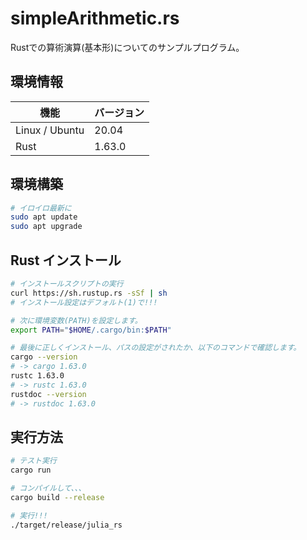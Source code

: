# simpleArithmetic.rs

Rustでの算術演算(基本形)についてのサンプルプログラム。  

## 環境情報

| 機能 | バージョン |
| ---- | ---- |
| Linux / Ubuntu| 20.04 |
| Rust | 1.63.0 |

## 環境構築

```bash
# イロイロ最新に
sudo apt update
sudo apt upgrade
```

## Rust インストール

```bash
# インストールスクリプトの実行
curl https://sh.rustup.rs -sSf | sh
# インストール設定はデフォルト(1)で!!!

# 次に環境変数(PATH)を設定します。
export PATH="$HOME/.cargo/bin:$PATH"

# 最後に正しくインストール、パスの設定がされたか、以下のコマンドで確認します。
cargo --version
# -> cargo 1.63.0
rustc 1.63.0
# -> rustc 1.63.0
rustdoc --version
# -> rustdoc 1.63.0
```

## 実行方法

```bash
# テスト実行
cargo run

# コンパイルして、、、
cargo build --release

# 実行!!!
./target/release/julia_rs
```
